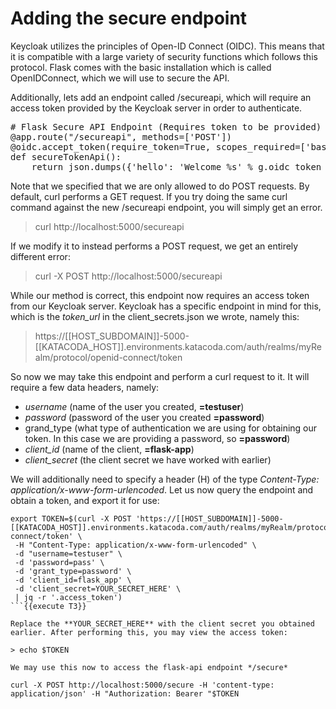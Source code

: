 # Adding the secure endpoint
Keycloak utilizes the principles of Open-ID Connect (OIDC). This means that it is compatible with a large variety of security functions which follows this protocol. Flask comes with the basic installation which is called OpenIDConnect, which we will use to secure the API.

Additionally, lets add an endpoint called /secureapi, which will require an access token provided by the Keycloak server in order to authenticate.

<pre class="file" data-filename="project/api.py" data-target="insert" data-marker="# Flask Secure Endpoint">
# Flask Secure API Endpoint (Requires token to be provided)
@app.route("/secureapi", methods=['POST'])
@oidc.accept_token(require_token=True, scopes_required=['basicUser'])
def secureTokenApi():
    return json.dumps({'hello': 'Welcome %s' % g.oidc_token_info['sub']})
</pre>

Note that we specified that we are only allowed to do POST requests. By default, curl performs a GET request. If you try doing the same curl command against the new /secureapi endpoint, you will simply get an error.

> curl http://localhost:5000/secureapi

If we modify it to instead performs a POST request, we get an entirely different error:

> curl -X POST http://localhost:5000/secureapi

While our method is correct, this endpoint now requires an access token from our Keycloak server. Keycloak has a specific endpoint in mind for this, which is the *token_url* in the client_secrets.json we wrote, namely this:

> https://[[HOST_SUBDOMAIN]]-5000-[[KATACODA_HOST]].environments.katacoda.com/auth/realms/myRealm/protocol/openid-connect/token

So now we may take this endpoint and perform a curl request to it. It will require a few data headers, namely:
* *username* (name of the user you created, **=testuser**)
* *password* (password of the user you created **=password**)
*  grand_type (what type of authentication we are using for obtaining our token. In this case we are providing a password, so **=password**)
*  *client_id* (name of the client, **=flask-app**)
*  *client_secret* (the client secret we have worked with earlier)

We will additionally need to specify a header (H) of the type *Content-Type: application/x-www-form-urlencoded*. 
Let us now query the endpoint and obtain a token, and export it for use:

```
export TOKEN=$(curl -X POST 'https://[[HOST_SUBDOMAIN]]-5000-[[KATACODA_HOST]].environments.katacoda.com/auth/realms/myRealm/protocol/openid-connect/token' \
 -H "Content-Type: application/x-www-form-urlencoded" \
 -d "username=testuser" \
 -d 'password=pass' \
 -d 'grant_type=password' \
 -d 'client_id=flask_app' \
 -d 'client_secret=YOUR_SECRET_HERE' \
 | jq -r '.access_token')
```{{execute T3}}

Replace the **YOUR_SECRET_HERE** with the client secret you obtained earlier. After performing this, you may view the access token:

> echo $TOKEN

We may use this now to access the flask-api endpoint */secure*

curl -X POST http://localhost:5000/secure -H 'content-type: application/json' -H "Authorization: Bearer "$TOKEN
